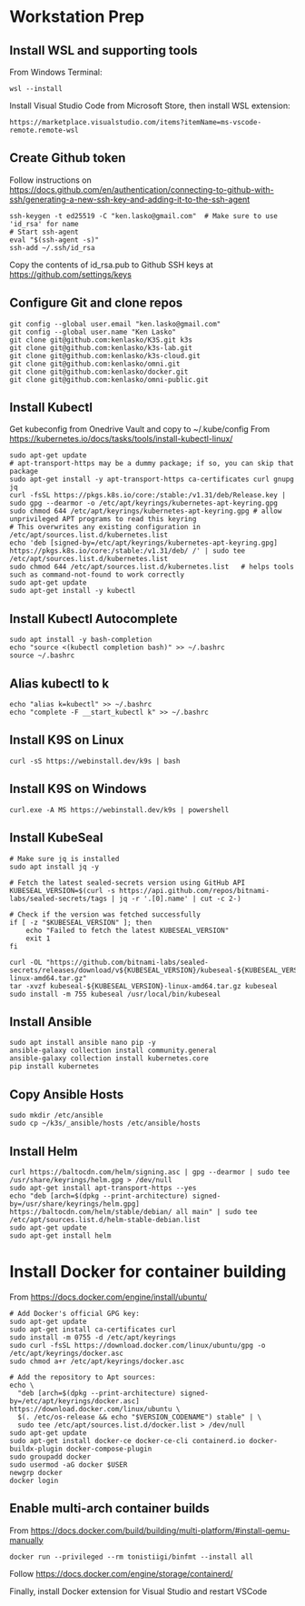 # Workstation Prep
## Install WSL and supporting tools
From Windows Terminal:
```
wsl --install
```

Install Visual Studio Code from Microsoft Store, then install WSL extension:
```
https://marketplace.visualstudio.com/items?itemName=ms-vscode-remote.remote-wsl
```

## Create Github token
Follow instructions on https://docs.github.com/en/authentication/connecting-to-github-with-ssh/generating-a-new-ssh-key-and-adding-it-to-the-ssh-agent
```
ssh-keygen -t ed25519 -C "ken.lasko@gmail.com"  # Make sure to use 'id_rsa' for name 
# Start ssh-agent
eval "$(ssh-agent -s)"
ssh-add ~/.ssh/id_rsa
```
Copy the contents of id_rsa.pub to Github SSH keys at https://github.com/settings/keys

## Configure Git and clone repos
```
git config --global user.email "ken.lasko@gmail.com"
git config --global user.name "Ken Lasko"
git clone git@github.com:kenlasko/K3S.git k3s
git clone git@github.com:kenlasko/k3s-lab.git
git clone git@github.com:kenlasko/k3s-cloud.git
git clone git@github.com:kenlasko/omni.git
git clone git@github.com:kenlasko/docker.git
git clone git@github.com:kenlasko/omni-public.git
```

## Install Kubectl
Get kubeconfig from Onedrive Vault and copy to ~/.kube/config
From https://kubernetes.io/docs/tasks/tools/install-kubectl-linux/
```
sudo apt-get update
# apt-transport-https may be a dummy package; if so, you can skip that package
sudo apt-get install -y apt-transport-https ca-certificates curl gnupg jq
curl -fsSL https://pkgs.k8s.io/core:/stable:/v1.31/deb/Release.key | sudo gpg --dearmor -o /etc/apt/keyrings/kubernetes-apt-keyring.gpg
sudo chmod 644 /etc/apt/keyrings/kubernetes-apt-keyring.gpg # allow unprivileged APT programs to read this keyring
# This overwrites any existing configuration in /etc/apt/sources.list.d/kubernetes.list
echo 'deb [signed-by=/etc/apt/keyrings/kubernetes-apt-keyring.gpg] https://pkgs.k8s.io/core:/stable:/v1.31/deb/ /' | sudo tee /etc/apt/sources.list.d/kubernetes.list
sudo chmod 644 /etc/apt/sources.list.d/kubernetes.list   # helps tools such as command-not-found to work correctly
sudo apt-get update
sudo apt-get install -y kubectl
```

## Install Kubectl Autocomplete
```
sudo apt install -y bash-completion
echo "source <(kubectl completion bash)" >> ~/.bashrc
source ~/.bashrc
```

## Alias kubectl to k
```
echo "alias k=kubectl" >> ~/.bashrc
echo "complete -F __start_kubectl k" >> ~/.bashrc
```

## Install K9S on Linux
```
curl -sS https://webinstall.dev/k9s | bash
```

## Install K9S on Windows
```
curl.exe -A MS https://webinstall.dev/k9s | powershell
```

## Install KubeSeal
```
# Make sure jq is installed
sudo apt install jq -y

# Fetch the latest sealed-secrets version using GitHub API
KUBESEAL_VERSION=$(curl -s https://api.github.com/repos/bitnami-labs/sealed-secrets/tags | jq -r '.[0].name' | cut -c 2-)

# Check if the version was fetched successfully
if [ -z "$KUBESEAL_VERSION" ]; then
    echo "Failed to fetch the latest KUBESEAL_VERSION"
    exit 1
fi

curl -OL "https://github.com/bitnami-labs/sealed-secrets/releases/download/v${KUBESEAL_VERSION}/kubeseal-${KUBESEAL_VERSION}-linux-amd64.tar.gz"
tar -xvzf kubeseal-${KUBESEAL_VERSION}-linux-amd64.tar.gz kubeseal
sudo install -m 755 kubeseal /usr/local/bin/kubeseal
```

## Install Ansible
```
sudo apt install ansible nano pip -y
ansible-galaxy collection install community.general
ansible-galaxy collection install kubernetes.core
pip install kubernetes
```

## Copy Ansible Hosts
```
sudo mkdir /etc/ansible
sudo cp ~/k3s/_ansible/hosts /etc/ansible/hosts
```

## Install Helm
```
curl https://baltocdn.com/helm/signing.asc | gpg --dearmor | sudo tee /usr/share/keyrings/helm.gpg > /dev/null
sudo apt-get install apt-transport-https --yes
echo "deb [arch=$(dpkg --print-architecture) signed-by=/usr/share/keyrings/helm.gpg] https://baltocdn.com/helm/stable/debian/ all main" | sudo tee /etc/apt/sources.list.d/helm-stable-debian.list
sudo apt-get update
sudo apt-get install helm
```

# Install Docker for container building
From https://docs.docker.com/engine/install/ubuntu/
```
# Add Docker's official GPG key:
sudo apt-get update
sudo apt-get install ca-certificates curl
sudo install -m 0755 -d /etc/apt/keyrings
sudo curl -fsSL https://download.docker.com/linux/ubuntu/gpg -o /etc/apt/keyrings/docker.asc
sudo chmod a+r /etc/apt/keyrings/docker.asc

# Add the repository to Apt sources:
echo \
  "deb [arch=$(dpkg --print-architecture) signed-by=/etc/apt/keyrings/docker.asc] https://download.docker.com/linux/ubuntu \
  $(. /etc/os-release && echo "$VERSION_CODENAME") stable" | \
  sudo tee /etc/apt/sources.list.d/docker.list > /dev/null
sudo apt-get update
sudo apt-get install docker-ce docker-ce-cli containerd.io docker-buildx-plugin docker-compose-plugin
sudo groupadd docker
sudo usermod -aG docker $USER
newgrp docker
docker login
```

## Enable multi-arch container builds
From https://docs.docker.com/build/building/multi-platform/#install-qemu-manually
```
docker run --privileged --rm tonistiigi/binfmt --install all
```
Follow https://docs.docker.com/engine/storage/containerd/

Finally, install Docker extension for Visual Studio and restart VSCode